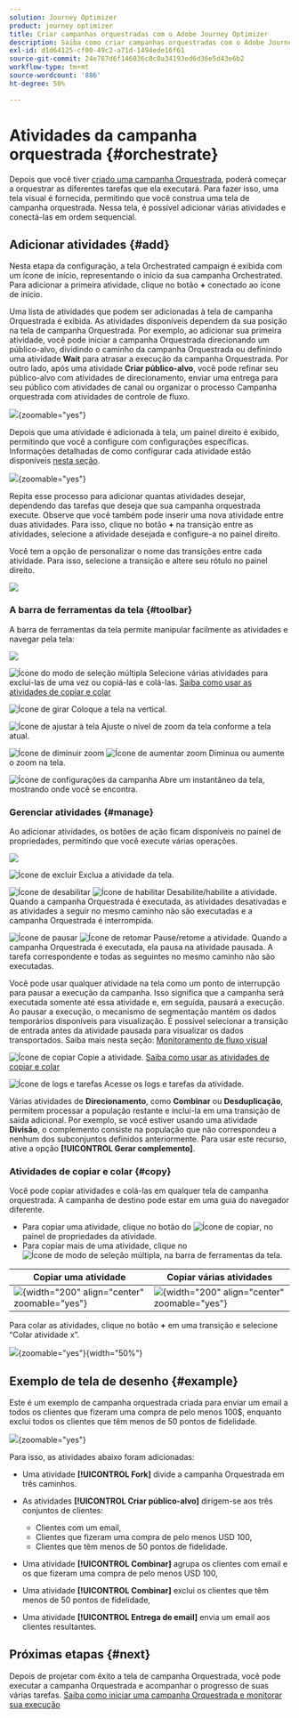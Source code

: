 ```yaml
---
solution: Journey Optimizer
product: journey optimizer
title: Criar campanhas orquestradas com o Adobe Journey Optimizer
description: Saiba como criar campanhas orquestradas com o Adobe Journey Optimizer
exl-id: d1d64125-cf00-49c2-a71d-1494ede16f61
source-git-commit: 24e767d6f146036c8c0a34193ed6d36e5d43e6b2
workflow-type: tm+mt
source-wordcount: '886'
ht-degree: 50%

---
```



# Atividades da campanha orquestrada {#orchestrate}

Depois que você tiver [criado uma campanha Orquestrada](gs-campaign-creation.md), poderá começar a orquestrar as diferentes tarefas que ela executará. Para fazer isso, uma tela visual é fornecida, permitindo que você construa uma tela de campanha orquestrada. Nessa tela, é possível adicionar várias atividades e conectá-las em ordem sequencial.

## Adicionar atividades {#add}

Nesta etapa da configuração, a tela Orchestrated campaign é exibida com um ícone de início, representando o início da sua campanha Orchestrated. Para adicionar a primeira atividade, clique no botão **+** conectado ao ícone de início.

Uma lista de atividades que podem ser adicionadas à tela de campanha Orquestrada é exibida. As atividades disponíveis dependem da sua posição na tela de campanha Orquestrada. Por exemplo, ao adicionar sua primeira atividade, você pode iniciar a campanha Orquestrada direcionando um público-alvo, dividindo o caminho da campanha Orquestrada ou definindo uma atividade **Wait** para atrasar a execução da campanha Orquestrada. Por outro lado, após uma atividade **Criar público-alvo**, você pode refinar seu público-alvo com atividades de direcionamento, enviar uma entrega para seu público com atividades de canal ou organizar o processo Campanha orquestrada com atividades de controle de fluxo.

![](assets/orchestrated-start.png){zoomable="yes"}

Depois que uma atividade é adicionada à tela, um painel direito é exibido, permitindo que você a configure com configurações específicas. Informações detalhadas de como configurar cada atividade estão disponíveis [nesta seção](activities/about-activities.md).

![](assets/orchestrated-configure-activities.png){zoomable="yes"}

Repita esse processo para adicionar quantas atividades desejar, dependendo das tarefas que deseja que sua campanha orquestrada execute. Observe que você também pode inserir uma nova atividade entre duas atividades. Para isso, clique no botão **+** na transição entre as atividades, selecione a atividade desejada e configure-a no painel direito.

Você tem a opção de personalizar o nome das transições entre cada atividade. Para isso, selecione a transição e altere seu rótulo no painel direito.

![](assets/canvas-transition.png)

### A barra de ferramentas da tela {#toolbar}

A barra de ferramentas da tela permite manipular facilmente as atividades e navegar pela tela:

![](assets/orchestrated-toolbar.png)

![Ícone do modo de seleção múltipla](assets/do-not-localize/canvas-multiple.svg) Selecione várias atividades para excluí-las de uma vez ou copiá-las e colá-las. [Saiba como usar as atividades de copiar e colar](#copy)

![Ícone de girar](assets/do-not-localize/canvas-rotate.svg) Coloque a tela na vertical.

![Ícone de ajustar à tela](assets/do-not-localize/canvas-fit.svg) Ajuste o nível de zoom da tela conforme a tela atual.

![Ícone de diminuir zoom](assets/do-not-localize/canvas-zoomout.svg) ![Ícone de aumentar zoom](assets/do-not-localize/canvas-zoomin.svg) Diminua ou aumente o zoom na tela.

![Ícone de configurações da campanha](assets/do-not-localize/canvas-map.svg) Abre um instantâneo da tela, mostrando onde você se encontra.

### Gerenciar atividades {#manage}

Ao adicionar atividades, os botões de ação ficam disponíveis no painel de propriedades, permitindo que você execute várias operações.

![](assets/activity-action.png)

![Ícone de excluir](assets/do-not-localize/activity-delete.svg) Exclua a atividade da tela.

![Ícone de desabilitar](assets/do-not-localize/activity-disable.svg) ![Ícone de habilitar](assets/do-not-localize/activity-enable.svg) Desabilite/habilite a atividade. Quando a campanha Orquestrada é executada, as atividades desativadas e as atividades a seguir no mesmo caminho não são executadas e a campanha Orquestrada é interrompida.

![Ícone de pausar](assets/do-not-localize/activity-pause.svg) ![Ícone de retomar](assets/do-not-localize/activity-resume.svg) Pause/retome a atividade. Quando a campanha Orquestrada é executada, ela pausa na atividade pausada. A tarefa correspondente e todas as seguintes no mesmo caminho não são executadas.

Você pode usar qualquer atividade na tela como um ponto de interrupção para pausar a execução da campanha. Isso significa que a campanha será executada somente até essa atividade e, em seguida, pausará a execução. Ao pausar a execução, o mecanismo de segmentação mantém os dados temporários disponíveis para visualização. É possível selecionar a transição de entrada antes da atividade pausada para visualizar os dados transportados. Saiba mais nesta seção: [Monitoramento de fluxo visual](../orchestrated/start-monitor-campaigns.md#flow)

![Ícone de copiar](assets/do-not-localize/activity-copy.svg) Copie a atividade. [Saiba como usar as atividades de copiar e colar](#copy)

![Ícone de logs e tarefas](assets/do-not-localize/activity-logs.svg) Acesse os logs e tarefas da atividade.

Várias atividades de **Direcionamento**, como **Combinar** ou **Desduplicação**, permitem processar a população restante e incluí-la em uma transição de saída adicional. Por exemplo, se você estiver usando uma atividade **Divisão**, o complemento consiste na população que não correspondeu a nenhum dos subconjuntos definidos anteriormente. Para usar este recurso, ative a opção **[!UICONTROL Gerar complemento]**.

### Atividades de copiar e colar {#copy}

Você pode copiar atividades e colá-las em qualquer tela de campanha orquestrada. A campanha de destino pode estar em uma guia do navegador diferente.

* Para copiar uma atividade, clique no botão do ![Ícone de copiar](assets/do-not-localize/activity-copy.svg), no painel de propriedades da atividade.
* Para copiar mais de uma atividade, clique no ![Ícone de modo de seleção múltipla](assets/do-not-localize/canvas-multiple.svg), na barra de ferramentas da tela.

| Copiar uma atividade | Copiar várias atividades |
|  ---  |  ---  |
| ![](assets/orchestrated-copy-1.png){width="200" align="center" zoomable="yes"} | ![](assets/orchestrated-copy-2.png){width="200" align="center" zoomable="yes"} |

Para colar as atividades, clique no botão **+** em uma transição e selecione “Colar atividade x”.

![](assets/orchestrated-copy-3.png){zoomable="yes"}{width="50%"}

## Exemplo de tela de desenho {#example}

Este é um exemplo de campanha orquestrada criada para enviar um email a todos os clientes que fizeram uma compra de pelo menos 100$, enquanto exclui todos os clientes que têm menos de 50 pontos de fidelidade.

![](assets/canvas-example-diagram.png){zoomable="yes"}

Para isso, as atividades abaixo foram adicionadas:

* Uma atividade **[!UICONTROL Fork]** divide a campanha Orquestrada em três caminhos.
* As atividades **[!UICONTROL Criar público-alvo]** dirigem-se aos três conjuntos de clientes:

   * Clientes com um email,
   * Clientes que fizeram uma compra de pelo menos USD 100,
   * Clientes que têm menos de 50 pontos de fidelidade.

* Uma atividade **[!UICONTROL Combinar]** agrupa os clientes com email e os que fizeram uma compra de pelo menos USD 100,
* Uma atividade **[!UICONTROL Combinar]** exclui os clientes que têm menos de 50 pontos de fidelidade,
* Uma atividade **[!UICONTROL Entrega de email]** envia um email aos clientes resultantes.

## Próximas etapas {#next}

Depois de projetar com êxito a tela de campanha Orquestrada, você pode executar a campanha Orquestrada e acompanhar o progresso de suas várias tarefas. [Saiba como iniciar uma campanha Orquestrada e monitorar sua execução](start-monitor-campaigns.md)
